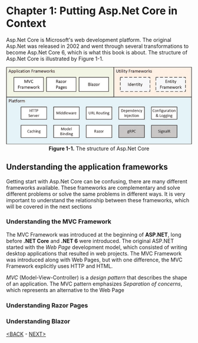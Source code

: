 # Chapter 1: Putting Asp.Net Core in Context

Asp.Net Core is Microsoft's web development platform. The original Asp.Net was released in 2002 and went through several transformations to become Asp.Net Core 6, which is what this book is about. The structure of Asp.Net Core is illustrated by Figure 1-1.

<p align="center">
    <img src="pictures/Figure 1-1.png" /><br />
    <b>Figure 1-1.</b> The structure of Asp.Net Core
</p>  

## Understanding the application frameworks

Getting start with Asp.Net Core can be confusing, there are many different frameworks available. These frameworks are complementary and solve different problems or solve the same problems in different ways. It is very important to understand the relationship between these frameworks, which will be covered in the next sections

### Understanding the MVC Framework

The MVC Framework was introduced at the beginning of **ASP.NET**, long before **.NET Core** and **.NET 6** were introduced. The original ASP.NET started with the *Web Page* development model, which consisted of writing desktop applications that resulted in web projects. The MVC Framework was introduced along with Web Pages, but with one difference, the MVC Framework explicitly uses HTTP and HTML.

*MVC* (Model-View-Controller) is a *design pattern* that describes the shape of an application. The MVC pattern emphasizes <span title="Design principle that organize the code into different parts that have specific responsibilities and purpose">*Separation of concerns*</span>, which represents an alternative to the Web Page

<!--
# Chapter 1: Putting Asp.Net Core in Context
## Understanding the application frameworks
### Understanding the MVC Framework


Stands for.
indistinct.
led to.
-------------------

awkward feature.
workarounds
-------------

reamains.
commonly.
rich client.
shift to.
-->

### Understanding Razor Pages
### Understanding Blazor

[<BACK](00-Content.md) - [NEXT>](00-putting-asp-net-c-i-context.md)
